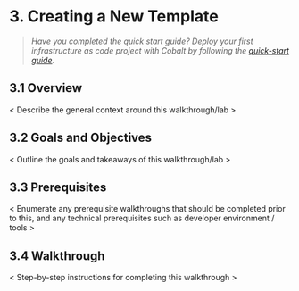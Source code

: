 # 3. Creating a New Template

> *Have you completed the quick start guide? Deploy your first infrastructure as code project with Cobalt by following the [quick-start guide](./2_QUICK_START_GUIDE.md).*

## 3.1 Overview
< Describe the general context around this walkthrough/lab >

## 3.2 Goals and Objectives
< Outline the goals and takeaways of this walkthrough/lab >

## 3.3 Prerequisites
< Enumerate any prerequisite walkthroughs that should be completed prior to this, and any technical prerequisites such as developer environment / tools >

## 3.4 Walkthrough
< Step-by-step instructions for completing this walkthrough >
